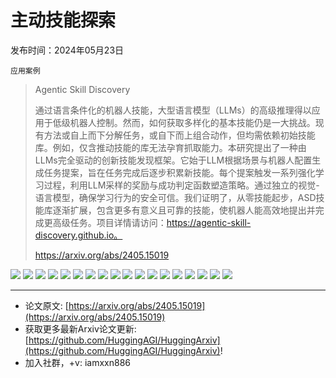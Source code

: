 # 主动技能探索
发布时间：2024年05月23日

`应用案例`
> Agentic Skill Discovery
>
> 通过语言条件化的机器人技能，大型语言模型（LLMs）的高级推理得以应用于低级机器人控制。然而，如何获取多样化的基本技能仍是一大挑战。现有方法或自上而下分解任务，或自下而上组合动作，但均需依赖初始技能库。例如，仅含推动技能的库无法孕育抓取能力。本研究提出了一种由LLMs完全驱动的创新技能发现框架。它始于LLM根据场景与机器人配置生成任务提案，旨在任务完成后逐步积累新技能。每个提案触发一系列强化学习过程，利用LLM采样的奖励与成功判定函数塑造策略。通过独立的视觉-语言模型，确保学习行为的安全可信。我们证明了，从零技能起步，ASD技能库逐渐扩展，包含更多有意义且可靠的技能，使机器人能高效地提出并完成更高级任务。项目详情请访问：https://agentic-skill-discovery.github.io。
>
> https://arxiv.org/abs/2405.15019

![](https://raw.githubusercontent.com/HuggingAGI/HuggingArxiv/main/paper_images/2405.15019/x1.png)
![](https://raw.githubusercontent.com/HuggingAGI/HuggingArxiv/main/paper_images/2405.15019/x2.png)
![](https://raw.githubusercontent.com/HuggingAGI/HuggingArxiv/main/paper_images/2405.15019/x3.png)
![](https://raw.githubusercontent.com/HuggingAGI/HuggingArxiv/main/paper_images/2405.15019/x4.png)
![](https://raw.githubusercontent.com/HuggingAGI/HuggingArxiv/main/paper_images/2405.15019/x5.png)
![](https://raw.githubusercontent.com/HuggingAGI/HuggingArxiv/main/paper_images/2405.15019/x6.png)
![](https://raw.githubusercontent.com/HuggingAGI/HuggingArxiv/main/paper_images/2405.15019/x7.png)
![](https://raw.githubusercontent.com/HuggingAGI/HuggingArxiv/main/paper_images/2405.15019/x8.png)
![](https://raw.githubusercontent.com/HuggingAGI/HuggingArxiv/main/paper_images/2405.15019/x9.png)
![](https://raw.githubusercontent.com/HuggingAGI/HuggingArxiv/main/paper_images/2405.15019/x10.png)
![](https://raw.githubusercontent.com/HuggingAGI/HuggingArxiv/main/paper_images/2405.15019/x11.png)
![](https://raw.githubusercontent.com/HuggingAGI/HuggingArxiv/main/paper_images/2405.15019/x12.png)
![](https://raw.githubusercontent.com/HuggingAGI/HuggingArxiv/main/paper_images/2405.15019/x13.png)
![](https://raw.githubusercontent.com/HuggingAGI/HuggingArxiv/main/paper_images/2405.15019/x14.png)
![](https://raw.githubusercontent.com/HuggingAGI/HuggingArxiv/main/paper_images/2405.15019/x15.png)
![](https://raw.githubusercontent.com/HuggingAGI/HuggingArxiv/main/paper_images/2405.15019/x16.png)
![](https://raw.githubusercontent.com/HuggingAGI/HuggingArxiv/main/paper_images/2405.15019/x17.png)
![](https://raw.githubusercontent.com/HuggingAGI/HuggingArxiv/main/paper_images/2405.15019/x18.png)

<hr />

- 论文原文: [https://arxiv.org/abs/2405.15019](https://arxiv.org/abs/2405.15019)
- 获取更多最新Arxiv论文更新: [https://github.com/HuggingAGI/HuggingArxiv](https://github.com/HuggingAGI/HuggingArxiv)!
- 加入社群，+v: iamxxn886